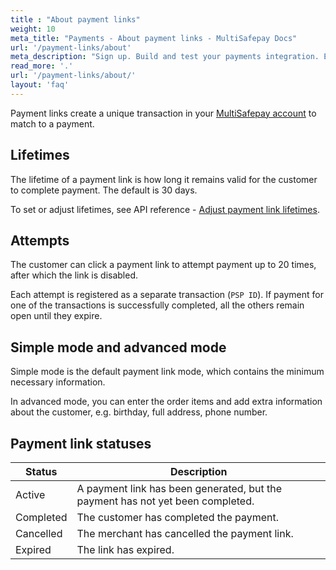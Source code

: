 ```yaml
---
title : "About payment links"
weight: 10
meta_title: "Payments - About payment links - MultiSafepay Docs"
url: '/payment-links/about'
meta_description: "Sign up. Build and test your payments integration. Explore our products and services. Use our API reference, SDKs, and wrappers. Get support."
read_more: '.'
url: '/payment-links/about/'
layout: 'faq'
---
```


Payment links create a unique transaction in your [MultiSafepay account](https://merchant.multisafepay.com/) to match to a payment.

## Lifetimes

The lifetime of a payment link is how long it remains valid for the customer to complete payment. The default is 30 days. 

To set or adjust lifetimes, see API reference - [Adjust payment link lifetimes](/api/#adjust-payment-link-lifetimes).

## Attempts 
The customer can click a payment link to attempt payment up to 20 times, after which the link is disabled.

Each attempt is registered as a separate transaction (`PSP ID`). If payment for one of the transactions is successfully completed, all the others remain open until they expire.

## Simple mode and advanced mode

Simple mode is the default payment link mode, which contains the minimum necessary information. 

In advanced mode, you can enter the order items and add extra information about the customer, e.g. birthday, full address, phone number. 

## Payment link statuses

|  Status      | Description |
|-----|----|
| Active      | A payment link has been generated, but the payment has not yet been completed.  | 
| Completed   | The customer has completed the payment. | 
| Cancelled   | The merchant has cancelled the payment link.| 
| Expired     | The link has expired.  | 

